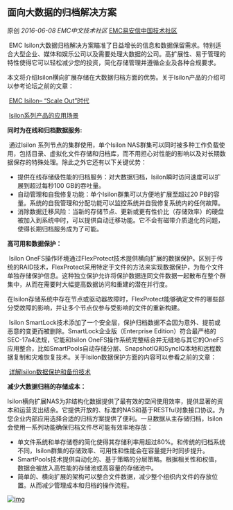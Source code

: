 ## 面向大数据的归档解决方案

原创 *2016-06-08* *EMC中文技术社区* [EMC易安信中国技术社区](https://mp.weixin.qq.com/s?__biz=MjM5NjY0NzAwMg==&mid=2651771009&idx=1&sn=31a54e5857325bc417bdbf19b967f343&scene=21##)

​      EMC Isilon大数据归档解决方案瞄准了日益增长的信息和数据保留需求。特别适合大型企业、媒体和娱乐公司以及需要处理大数据的公司。高扩展性、易于管理的特性使得它可以轻松减少您的投资，简化存储管理并遵循企业及各种合规要求。

​      本文将介绍Isilon横向扩展存储在大数据归档方面的优势。关于Isilon产品的介绍可以参考论坛之前的文章：

​      [EMC Isilon– “Scale Out”时代](http://mp.weixin.qq.com/s?__biz=MjM5NjY0NzAwMg==&mid=2651770987&idx=3&sn=549561e905a9d86c4bcef20443ce4fef&scene=21#wechat_redirect)

​      [Isilon系列产品的应用场景](http://mp.weixin.qq.com/s?__biz=MjM5NjY0NzAwMg==&mid=2651770988&idx=3&sn=8e06db705dc9d947b5878671839f9072&scene=21#wechat_redirect)

 

**同时为在线和归档数据服务:**

 

​      通过Isilon 系列节点的集群使用，单个Isilon NAS群集可以同时被多种工作负载使用，包括目录、虚拟化文件存储和归档库，而不用担心对性能的影响以及对长期数据保存的特殊处理。除此之外它还有以下关键优势：

- 提供在线存储级性能的归档服务：对大数据归档，Isilon瞬时访问速度可以扩展到超过每秒100 GB的吞吐量。
- 自动管理和自我修复功能：单个Isilon群集可以方便地扩展至超过20 PB的容量。系统的自我管理和分配功能可以监控系统并自我修复系统内的任何故障。
- 消除数据迁移风险：当新的存储节点、更新或更有性价比（存储效率）的硬盘被加入到系统中时，可以提供自动迁移功能。它不会有磁带介质退化的问题，使得长期归档服务成为了可能。

 

**高可用和数据保护：**

 

​      Isilon OneFS操作环境通过FlexProtect技术提供横向扩展的数据保护。区别于传统的RAID技术，FlexProtect采用特定于文件的方法来实现数据保护，为每个文件单独存储保护信息。这种独立保护允许将保护数据连同文件数据一起散布在整个群集中，从而在需要时大幅提高数据访问和重建的潜在并行度。

在Isilon存储系统中存在节点或驱动器故障时，FlexProtect能够确定文件的哪些部分受故障的影响，并让多个节点仅参与受影响的文件的重新构建。

​      Isilon SmartLock技术添加了一个安全层，保护归档数据不会因为意外、提前或恶意的变更而被删除。SmartLock企业版（Enterprise Edition）符合最严格的SEC-17a4法规，它能和Isilon OneFS操作系统完整结合并无缝地与其它的OneFS应用整合，比如SmartPools自动存储分层、SnapshotIQ和SyncIQ本地和远程数据复制和灾难恢复技术。关于Isilon数据保护方面的内容可以参看之前的文章：

​      [详解Isilon数据保护和备份技术](http://mp.weixin.qq.com/s?__biz=MjM5NjY0NzAwMg==&mid=2651770998&idx=3&sn=ff1109149479510189900f5de4e2f6e1&scene=21#wechat_redirect)

 

**减少大数据归档的存储成本：**

 

​      Isilon横向扩展NAS为非结构化数据提供了最有效的空间使用效率，提供显著的资本和运营支出结余。它提供开放的、标准的NAS和基于RESTful对象接口协议。为您企业内部应用选择合适的归档方案提供了便利。一旦数据从主存储归档，Isilon会使用一系列功能确保归档文件尽可能有效率地存放：

- 单文件系统和单存储卷的简化使得其存储利率用超过80%。和传统的归档系统不同，Isilon群集的存储效率、可用性和性能会在容量提升时同步提升。
- SmartPools技术提供自动化的、基于策略的分层策略。根据相关性和权值，数据会被放入高性能的存储池或高容量的存储池中。
- 简单的、横向扩展的架构可以整合文件数据，减少整个组织内文件的存放位置。从而减少管理成本和归档的操作流程。

[![img](http://mmbiz.qpic.cn/mmbiz/TztEwAzAQIWYic4OUw50MP0iaaD65RraK7UgkQCa1MAh74g5KhPicVqNMjJCxtUjRAfYY6bgaRF01AGtyGpZo5ZHg/640?wx_fmt=jpeg&tp=webp&wxfrom=5&wx_lazy=1)]()